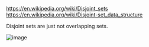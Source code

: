 https://en.wikipedia.org/wiki/Disjoint_sets \
https://en.wikipedia.org/wiki/Disjoint-set_data_structure

Disjoint sets are just not overlapping sets.

![image](https://github.com/VIK2395/DSA/assets/50545334/53d2dcd5-17ac-4852-8e6c-21a500cd2aa3)
